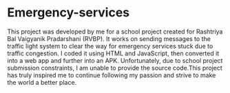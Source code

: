 # Emergency-services
This project was developed by me for a school project created for Rashtriya Bal Vaigyanik Pradarshani (RVBP). It works on sending messages to the traffic light system to clear the way for emergency services stuck due to traffic congestion. I coded it using HTML and JavaScript, then converted it into a web app and further into an APK. Unfortunately, due to school project submission constraints, I am unable to provide the source code.This project has truly inspired me to continue following my passion and strive to make the world a better place.
